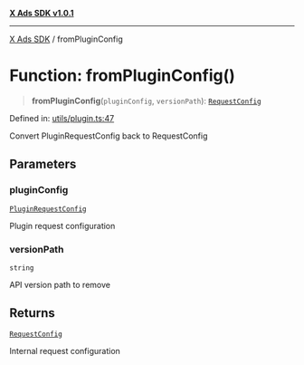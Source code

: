 [**X Ads SDK v1.0.1**](../README.md)

***

[X Ads SDK](../globals.md) / fromPluginConfig

# Function: fromPluginConfig()

> **fromPluginConfig**(`pluginConfig`, `versionPath`): [`RequestConfig`](../interfaces/RequestConfig.md)

Defined in: [utils/plugin.ts:47](https://github.com/kage1020/x-ads-sdk/blob/main/src/utils/plugin.ts#L47)

Convert PluginRequestConfig back to RequestConfig

## Parameters

### pluginConfig

[`PluginRequestConfig`](../interfaces/PluginRequestConfig.md)

Plugin request configuration

### versionPath

`string`

API version path to remove

## Returns

[`RequestConfig`](../interfaces/RequestConfig.md)

Internal request configuration
